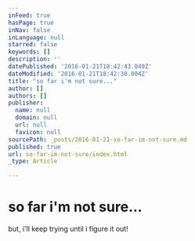 ```yaml
---
inFeed: true
hasPage: true
inNav: false
inLanguage: null
starred: false
keywords: []
description: ''
datePublished: '2016-01-21T18:42:43.049Z'
dateModified: '2016-01-21T18:42:30.004Z'
title: "so far i'm not sure..."
author: []
authors: []
publisher:
  name: null
  domain: null
  url: null
  favicon: null
sourcePath: _posts/2016-01-21-so-far-im-not-sure.md
published: true
url: so-far-im-not-sure/index.html
_type: Article

---
```

# so far i'm not sure...

but, i'll keep trying until i figure it out!